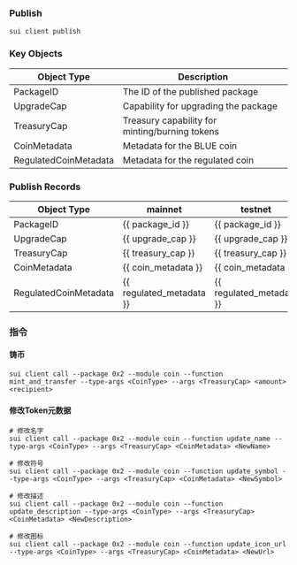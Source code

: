 ### Publish
```shell
sui client publish
```

### Key Objects
| Object Type | Description |
|------------|-------------|
| PackageID | The ID of the published package |
| UpgradeCap | Capability for upgrading the package |
| TreasuryCap | Treasury capability for minting/burning tokens |
| CoinMetadata | Metadata for the BLUE coin |
| RegulatedCoinMetadata | Metadata for the regulated coin |


### Publish Records
| Object Type | mainnet | testnet | devnet |
|------------|-------------|-------------|-------------|
| PackageID | {{ package_id }} | {{ package_id }} | 0xe02cee9c8a49a8130573129e74d9b8057755e314520deae15e5104f3c48dd6d6 |
| UpgradeCap | {{ upgrade_cap }} | {{ upgrade_cap }} | 0x652afd737a0459c8ffa33ff4dceb9ebd62f7902dd510d087e3118c4e345ac43e |
| TreasuryCap | {{ treasury_cap }} | {{ treasury_cap }} | 0x1c2de92551dbea99d3fb9f3dd2498dab6aa9ea05228fc51023e0e6d37bfe1bbc |
| CoinMetadata | {{ coin_metadata }} | {{ coin_metadata }} | 0x49e339b6f20ee3ab08ddc7a094816df273f25fc400cf6a6e493ccba306197d0a |
| RegulatedCoinMetadata | {{ regulated_metadata }} | {{ regulated_metadata }} | 0x908377980ef30e46056f711d596ec180c5c0eb05442ac5f20e8124a14f1fea15 |

### 指令
#### 铸币
```shell
sui client call --package 0x2 --module coin --function mint_and_transfer --type-args <CoinType> --args <TreasuryCap> <amount> <recipient>
```

#### 修改Token元数据
```shell
# 修改名字
sui client call --package 0x2 --module coin --function update_name --type-args <CoinType> --args <TreasuryCap> <CoinMetadata> <NewName>

# 修改符号
sui client call --package 0x2 --module coin --function update_symbol --type-args <CoinType> --args <TreasuryCap> <CoinMetadata> <NewSymbol>

# 修改描述
sui client call --package 0x2 --module coin --function update_description --type-args <CoinType> --args <TreasuryCap> <CoinMetadata> <NewDescription>

# 修改图标
sui client call --package 0x2 --module coin --function update_icon_url --type-args <CoinType> --args <TreasuryCap> <CoinMetadata> <NewUrl>
```
